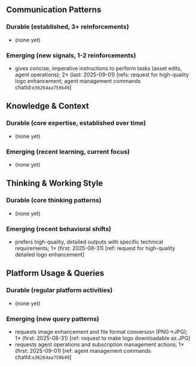 ## Communication Patterns
### Durable (established, 3+ reinforcements)
- (none yet)

### Emerging (new signals, 1-2 reinforcements)
- gives concise, imperative instructions to perform tasks (asset edits, agent operations); 2× (last: 2025-09-01) [refs: request for high-quality logo enhancement; agent management commands chatId:`e36264aa759b49`]

## Knowledge & Context
### Durable (core expertise, established over time)
- (none yet)

### Emerging (recent learning, current focus)
- (none yet)

## Thinking & Working Style
### Durable (core thinking patterns)
- (none yet)

### Emerging (recent behavioral shifts)
- prefers high-quality, detailed outputs with specific technical requirements; 1× (first: 2025-08-31) [ref: request for high-quality detailed logo enhancement]

## Platform Usage & Queries
### Durable (regular platform activities)
- (none yet)

### Emerging (new query patterns)
- requests image enhancement and file format conversion (PNG→JPG); 1× (first: 2025-08-31) [ref: request to make logo downloadable as JPG]
- requests agent operations and subscription management actions; 1× (first: 2025-09-01) [ref: agent management commands chatId:`e36264aa759b49`]